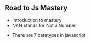 ## Road to Js Mastery

- Introduction to mastery
- NAN stands for Not a Number

* There are 7 datatypes in javascript
